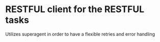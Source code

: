 # RESTFUL client for the RESTFUL tasks

Utilizes superagent in order to have a flexible retries and error handling
